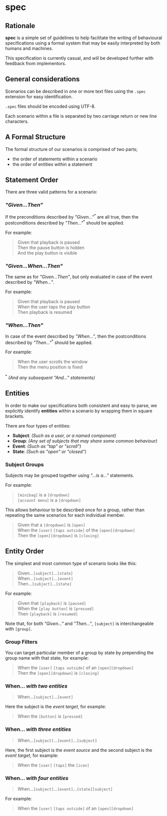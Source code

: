 # spec

## Rationale

**spec** is a simple set of guidelines to help facilitate the writing of behavioural specifications using a formal system that may be easily interpreted by both humans and machines.

This specification is currently casual, and will be developed further with feedback from implementors.

## General considerations

Scenarios can be described in one or more text files using the `.spec` extension for easy identification.

`.spec` files should be encoded using UTF-8.

Each scenario within a file is separated by two carriage return or new line characters.

## A Formal Structure

The formal structure of our scenarios is comprised of two parts;

- the order of statements within a scenario
- the order of entities within a statement

## Statement Order

There are three valid patterns for a scenario:

### _"Given...Then"_

If the preconditions described by _"Given..."_<sup>\*</sup> are all true, then the postconditions described by _"Then..."_<sup>\*</sup> should be applied.

For example:

> Given that playback is paused<br/>
> Then the pause button is hidden<br/>
> And the play button is visible

### _"Given...When...Then"_

The same as for _"Given...Then"_, but only evaluated in case of the event described by _"When..."_.

For example:

> Given that playback is paused<br/>
> When the user taps the play button<br/>
> Then playback is resumed

### _"When...Then"_

In case of the event described by _"When..."_, then the postconditions described by _"Then..."_<sup>\*</sup> should be applied.

For example:

> When the user scrolls the window<br/>
> Then the menu position is fixed

<sup>\*</sup> _(And any subsequent "And..." statements)_

## Entities

In order to make our specifications both consistent and easy to parse, we explicitly identify **entities** within a scenario by wrapping them in square brackets.

There are four types of entities:

- **Subject**: _(Such as a user, or a named component)_
- **Group**: _(Any set of subjects that may share some common behaviour)_
- **Event**: _(Such as "tap" or "scroll")_
- **State**: _(Such as "open" or "closed")_

### Subject Groups

Subjects may be grouped together using _"...is a..."_ statements.

For example:

> `[minibag]` is a `[dropdown]`<br/>`[account menu]` is a `[dropdown]`

This allows behaviour to be described once for a group, rather than repeating the same scenarios for each individual member.

> Given that a `[dropdown]` is `[open]`<br/>
> When the `[user]` `[taps outside]` of the `[open][dropdown]`<br/>
> Then the `[open][dropdown]` is `[closing]`

## Entity Order

The simplest and most common type of scenario looks like this:

> Given...`[subject]`...`[state]`<br/>
> When...`[subject]`...`[event]`<br/>
> Then...`[subject]`...`[state]`

For example:

> Given that `[playback]` is `[paused]`<br/>
> When the `[play button]` is `[pressed]`<br/>
> Then `[playback]` is `[resumed]`

Note that, for both _"Given..."_ and _"Then..."_, `[subject]` is interchangeable with `[group]`.

### Group Filters

You can target particular member of a group by state by prepending the group name with that state, for example:

> When the `[user]` `[taps outside]` of an `[open][dropdown]`<br/>
> Then the `[open][dropdown]` is `[closing]`

### When... _with two entities_

> When...`[subject]`...`[event]`<br/>

Here the subject is the _event target_, for example:

> When the `[button]` is `[pressed]`<br/>

### When... _with three entities_

> When...`[subject]`...`[event]`...`[subject]`

Here, the first subject is the _event source_ and the second subject is the _event target_, for example:

> When the `[user]` `[taps]` the `[icon]`

### When... _with four entities_

> When...`[subject]`...`[event]`...`[state][subject]`

For example:

> When the `[user]` `[taps outside]` of an `[open][dropdown]`<br/>
